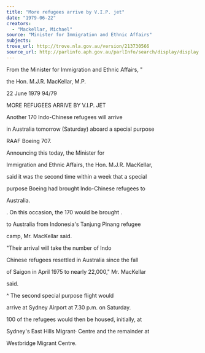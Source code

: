 ```yaml
---
title: "More refugees arrive by V.I.P. jet"
date: "1979-06-22"
creators:
  - "Mackellar, Michael"
source: "Minister for Immigration and Ethnic Affairs"
subjects:
trove_url: http://trove.nla.gov.au/version/213730566
source_url: http://parlinfo.aph.gov.au/parlInfo/search/display/display.w3p;query=Id%3A%22media/pressrel/HPR08004446%22
---
```


 From the Minister for Immigration  and Ethnic Affairs, "

 the Hon. M.J.R. MacKellar, M.P.

 22 June 1979 94/79

 MORE REFUGEES ARRIVE BY V.I.P. JET

 Another 170 Indo-Chinese refugees will arrive 

 in Australia tomorrow (Saturday) aboard a special purpose 

 RAAF Boeing 707.

 Announcing this today, the Minister for 

 Immigration and Ethnic Affairs, the Hon. M.J.R. MacKellar,  

 said it was the second time within a week that a special 

 purpose Boeing had brought Indo-Chinese refugees to 

 Australia.

 .  On this occasion, the 170 would be brought .

 to Australia from Indonesia's Tanjung Pinang refugee 

 camp, Mr. MacKellar said.

 "Their arrival will take the number of Indo­

 Chinese refugees resettled in Australia since the fall 

 of Saigon in April 1975 to nearly 22,000," Mr. MacKellar 

 said.

 ^ The second special purpose flight would 

 arrive at Sydney Airport at 7.30 p.m. on Saturday.

 100 of the refugees would then be housed,  initially, at 

 Sydney's East Hills Migrant· Centre and the remainder at 

 Westbridge Migrant Centre.

